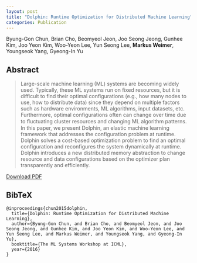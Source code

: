 ```yaml
---
layout: post
title: "Dolphin: Runtime Optimization for Distributed Machine Learning"
categories: Publication
---
```


Byung-Gon Chun, Brian Cho, Beomyeol Jeon, Joo Seong Jeong, Gunhee Kim, Joo Yeon Kim, Woo-Yeon Lee, Yun Seong Lee, **Markus Weimer**, Youngseok Yang, Gyeong-In Yu

## Abstract

>Large-scale machine learning (ML) systems are becoming widely used. Typically, these ML systems run on fixed resources, but it is difficult to find their optimal configurations (e.g., how many nodes to use, how to distribute data) since they depend on multiple factors such as hardware environments, ML algorithms, input datasets, etc. Furthermore, optimal configurations often can change over time due to ﬂuctuating cluster resources and changing ML algorithm patterns. In this paper, we present Dolphin, an elastic machine learning framework that addresses the configuration problem at runtime. Dolphin solves a cost-based optimization problem to find an optimal configuration and reconfigures the system dynamically at runtime. Dolphin introduces a new distributed memory abstraction to change resource
and data configurations based on the optimizer plan transparently and efficiently.

[Download PDF]({{site.url}}/files/pub/2016/2016-ICML-LearningSys-Dolphin.pdf)

## BibTeX

    @inproceedings{chun2015dolphin,
      title={Dolphin: Runtime Optimization for Distributed Machine Learning},
      author={Byung-Gon Chun, and Brian Cho, and Beomyeol Jeon, and Joo Seong Jeong, and Gunhee Kim, and Joo Yeon Kim, and Woo-Yeon Lee, and Yun Seong Lee, and Markus Weimer, and Youngseok Yang, and Gyeong-In Yu},
      booktitle={The ML Systems Workshop at ICML},
      year={2016}
    }

[REEF]: http://reef.apache.org
